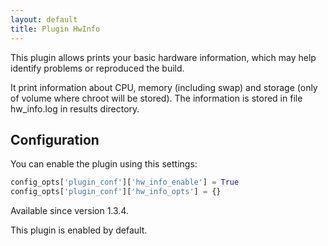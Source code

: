 ```yaml
---
layout: default
title: Plugin HwInfo
---
```


This plugin allows prints your basic hardware information, which may help identify problems or reproduced the build.

It print information about CPU, memory (including swap) and storage (only of volume where chroot will be stored).
The information is stored in file hw_info.log in results directory.

## Configuration

You can enable the plugin using this settings:
```python
config_opts['plugin_conf']['hw_info_enable'] = True
config_opts['plugin_conf']['hw_info_opts'] = {}
```
Available since version 1.3.4.

This plugin is enabled by default.
